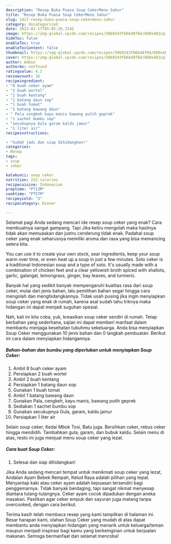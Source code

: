 ```yaml
---
description: "Resep Buka Puasa Soup CekerMenu Sahur"
title: "Resep Buka Puasa Soup CekerMenu Sahur"
slug: 1417-resep-buka-puasa-soup-cekermenu-sahur
category: Uncategorized
date: 2023-01-17T05:05:26.154Z
image: https://img-global.cpcdn.com/recipes/50b9243fb6b48f84/680x482cq70/soup-ceker-foto-resep-utama.jpg
hideToc: false
enableToc: true
enableTocContent: false
thumbnail: https://img-global.cpcdn.com/recipes/50b9243fb6b48f84/680x482cq70/soup-ceker-foto-resep-utama.jpg
cover: https://img-global.cpcdn.com/recipes/50b9243fb6b48f84/680x482cq70/soup-ceker-foto-resep-utama.jpg
author: Admin
authorAv: notfound
ratingvalue: 4.1
reviewcount: 16
recipeingredient:
- "8 buah ceker ayam"
- "2 buah wortel"
- "2 buah kentang"
- "1 batang daun sop"
- "1 buah tomat"
- "1 batang bawang daun"
- " Pala cengkeh kayu manis bawang putih geprek"
- "1 sachet bumbu sop"
- "secukupnya Gula garam kaldu jamur"
- "1 liter air"
recipeinstructions:

- "Sudah jadi dan siap dihidangkan!"
categories:
- Resep
tags:
- soup
- ceker

katakunci: soup ceker 
nutrition: 223 calories
recipecuisine: Indonesian
preptime: "PT13M"
cooktime: "PT57M"
recipeyield: "3"
recipecategory: Dinner

---
```



Selamat pagi Anda sedang mencari ide resep soup ceker yang enak? Cara membuatnya sangat gampang. Tapi Jika keliru mengolah maka hasilnya tidak akan memuaskan dan justru cenderung tidak enak. Padahal soup ceker yang enak seharusnya memiliki aroma dan rasa yang bisa memancing selera kita.


You can use it to create your own stock, sear ingredients, keep your soup warm over time, or even heat up a soup in just a few minutes. Soto ceker is a traditional Indonesian soup and a type of soto. It&#39;s usually made with a combination of chicken feet and a clear yellowish broth spiced with shallots, garlic, galangal, lemongrass, ginger, bay leaves, and turmeric.

Banyak hal yang sedikit banyak mempengaruhi kualitas rasa dari soup ceker, mulai dari jenis bahan, lalu pemilihan bahan segar hingga cara mengolah dan menghidangkannya. Tidak usah pusing jika ingin menyiapkan soup ceker yang enak di rumah, karena asal sudah tahu triknya maka hidangan ini dapat menjadi suguhan spesial.


Nah, kali ini kita coba, yuk, kreasikan soup ceker sendiri di rumah. Tetap berbahan yang sederhana, sajian ini dapat memberi manfaat dalam membantu menjaga kesehatan tubuhmu sekeluarga. Anda bisa menyiapkan Soup Ceker menggunakan 10 jenis bahan dan 0 langkah pembuatan. Berikut ini cara dalam menyiapkan hidangannya.

<!--inarticleads1-->

##### Bahan-bahan dan bumbu yang diperlukan untuk menyiapkan Soup Ceker:

1. Ambil 8 buah ceker ayam
1. Persiapkan 2 buah wortel
1. Ambil 2 buah kentang
1. Persiapkan 1 batang daun sop
1. Gunakan 1 buah tomat
1. Ambil 1 batang bawang daun
1. Gunakan  Pala, cengkeh, kayu manis, bawang putih geprek
1. Sediakan 1 sachet bumbu sop
1. Gunakan secukupnya Gula, garam, kaldu jamur
1. Persiapkan 1 liter air


Selain soup ceker, Kedai Mbok Tosi, Batu juga. Bersihkan ceker, rebus ceker hingga mendidih. Tambahkan gula, garam, dan bubuk kaldu. Selain menu di atas, resto ini juga menjual menu soup ceker yang lezat. 

<!--inarticleads2-->

##### Cara buat Soup Ceker:


1. Selesai dan siap dihidangkan!

Jika Anda sedang mencari tempat untuk menikmati soup ceker yang lezat, Andalan Ayam Bebek Rempah, Kelud Raya adalah pilihan yang tepat. Menyantap kaki atau ceker ayam adalah kepuasan tersendiri bagi penggemarnya. Tidak banyak berdaging, tapi sangat nikmat menyesap diantara tulang-tulangnya. Ceker ayam cocok dipadukan dengan aneka masakan. Pastikan agar ceker empuk dan sayuran juga matang tanpa overcooked, dengan cara berikut. 

Terima kasih telah membaca resep yang kami tampilkan di halaman ini. Besar harapan kami, olahan Soup Ceker yang mudah di atas dapat membantu anda menyiapkan hidangan yang menarik untuk keluarga/teman maupun menjadi inspirasi bagi kamu yang berkeinginan untuk berjualan makanan. Semoga bermanfaat dan selamat mencoba!
